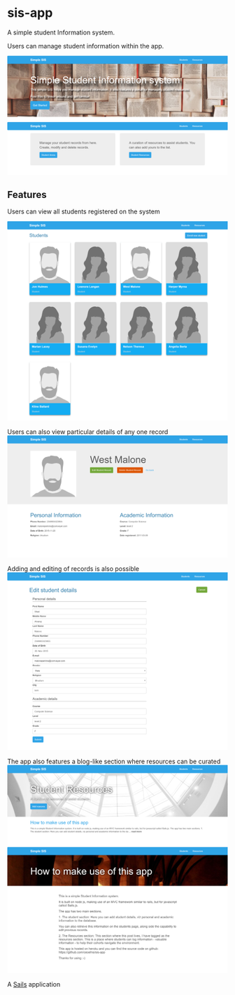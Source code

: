# sis-app

A simple student Information system.

Users can manage student information within the app.

![home page view](assets/images/home.png)
![Start page view](assets/images/start.png)

## Features

Users can view all students registered on the system

![All students page view](assets/images/allstudents.png)

Users can also view particular details of any one record
![Student page view](assets/images/student.png)

Adding and editing of records is also possible
![Start page view](assets/images/editpage.png)


The app also features a blog-like section where resources can be curated
![resources page](assets/images/resourceshome.png)
![resources page](assets/images/resources.png)




A [Sails](http://sailsjs.org) application
